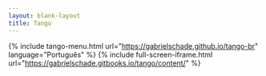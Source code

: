```yaml
---
layout: blank-layout
title: Tango
---
```

{% include tango-menu.html url="https://gabrielschade.github.io/tango-br" language="Português" %}
{% include full-screen-iframe.html url="https://gabrielschade.gitbooks.io/tango/content/" %}


